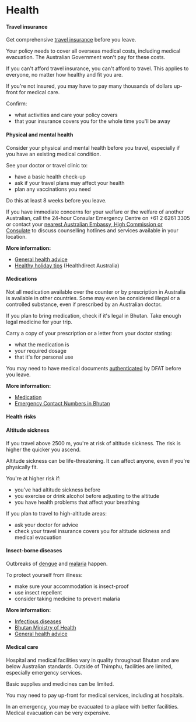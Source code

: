 # Health

#### Travel insurance

Get comprehensive [travel insurance](/before-you-go/the-basics/travel-insurance "Travel insurance") before you leave.

Your policy needs to cover all overseas medical costs, including medical evacuation. The Australian Government won't pay for these costs.

If you can't afford travel insurance, you can't afford to travel. This applies to everyone, no matter how healthy and fit you are.

If you're not insured, you may have to pay many thousands of dollars up-front for medical care.

Confirm:

* what activities and care your policy covers
* that your insurance covers you for the whole time you'll be away

#### Physical and mental health

Consider your physical and mental health before you travel, especially if you have an existing medical condition.

See your doctor or travel clinic to:

* have a basic health check-up
* ask if your travel plans may affect your health
* plan any vaccinations you need

Do this at least 8 weeks before you leave.

If you have immediate concerns for your welfare or the welfare of another Australian, call the 24-hour Consular Emergency Centre on +61 2 6261 3305 or contact your [nearest Australian Embassy, High Commission or Consulate](https://www.dfat.gov.au/about-us/our-locations/missions/our-embassies-and-consulates-overseas) to discuss counselling hotlines and services available in your location.

**More information:**

* [General health advice](/node/43)
* [Healthy holiday tips](https://www.healthdirect.gov.au/healthy-holiday-tips-infographic) (Healthdirect Australia)

#### Medications

Not all medication available over the counter or by prescription in Australia is available in other countries. Some may even be considered illegal or a controlled substance, even if prescribed by an Australian doctor.

If you plan to bring medication, check if it's legal in Bhutan. Take enough legal medicine for your trip.

Carry a copy of your prescription or a letter from your doctor stating:

* what the medication is
* your required dosage
* that it's for personal use

You may need to have medical documents [authenticated](/consular-services/notarial-services "Notarial services") by DFAT before you leave.

**More information:**

* [Medication](/before-you-go/health/medications "Medication and medical equipment")
* [Emergency Contact Numbers in Bhutan](https://www.moh.gov.bt/here-are-a-list-of-emergency-contact-numbers/)

#### Health risks

#### Altitude sickness

If you travel above 2500 m, you're at risk of altitude sickness. The risk is higher the quicker you ascend.

Altitude sickness can be life-threatening. It can affect anyone, even if you're physically fit.

You're at higher risk if:

* you've had altitude sickness before
* you exercise or drink alcohol before adjusting to the altitude
* you have health problems that affect your breathing

If you plan to travel to high-altitude areas:

* ask your doctor for advice
* check your travel insurance covers you for altitude sickness and medical evacuation

#### Insect-borne diseases

Outbreaks of [dengue](https://www.health.gov.au/diseases/dengue-virus-infection) and [malaria](https://www.who.int/news-room/fact-sheets/detail/malaria) happen.

To protect yourself from illness:

* make sure your accommodation is insect-proof
* use insect repellent
* consider taking medicine to prevent malaria

**More information:**

* [Infectious diseases](/before-you-go/health/diseases "Infectious diseases")
* [Bhutan Ministry of Health](https://www.moh.gov.bt/)
* [General health advice](/node/43)

#### Medical care

Hospital and medical facilities vary in quality throughout Bhutan and are below Australian standards. Outside of Thimphu, facilities are limited, especially emergency services.

Basic supplies and medicines can be limited.

You may need to pay up-front for medical services, including at hospitals.

In an emergency, you may be evacuated to a place with better facilities. Medical evacuation can be very expensive.
